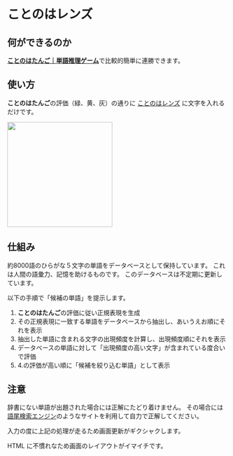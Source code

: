 ことのはレンズ
====

## 何ができるのか

[**ことのはたんご｜単語推理ゲーム**](https://plum-chloride.jp/kotonoha-tango/index.html)で比較的簡単に連勝できます。

## 使い方

**ことのはたんご**の評価（緑、黄、灰）の通りに
[ことのはレンズ](https://saiki-akiyoshi.github.io/Kotonoha-Lens/kotonoha.html) に文字を入れるだけです。

<img src="https://saiki-akiyoshi.github.io/Kotonoha-Lens/Screenshot.png" width="240px">

## 仕組み

約8000語のひらがな５文字の単語をデータベースとして保持しています。
これは人間の語彙力、記憶を助けるものです。
このデータベースは不定期に更新しています。

以下の手順で「候補の単語」を提示します。

1. **ことのはたんご**の評価に従い正規表現を生成
2. その正規表現に一致する単語をデータベースから抽出し、あいうえお順にそれを表示
3. 抽出した単語に含まれる文字の出現頻度を計算し、出現頻度順にそれを表示
4. データベースの単語に対して「出現頻度の高い文字」が含まれている度合いで評価
5. 4.の評価が高い順に「候補を絞り込む単語」として表示

## 注意

辞書にない単語が出題された場合には正解にたどり着けません。
その場合には [語尾検索エンジン](https://bluesnap.net/gobisearch/)のようなサイトを利用して自力で正解してください。

入力の度に上記の処理が走るため画面更新がギクシャクします。

HTML に不慣れなため画面のレイアウトがイマイチです。
